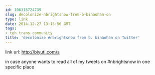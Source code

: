 ```yaml
---
id: 106315724739
slug: decolonize-nbrightsnow-from-b-binaohan-on
type: link
date: 2014-12-27 13:15:56 GMT
tags:
- teh trans community
title: 'decolonize #nbrightsnow from b. binaohan on Twitter'
---
```

link url: http://biyuti.com/s

in case anyone wants to read all of my tweets on #nbrightsnow in one specific place